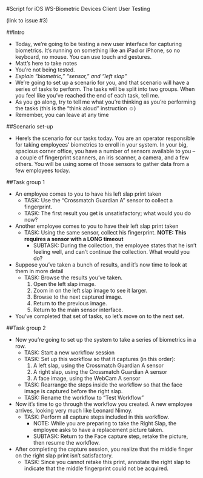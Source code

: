 #Script for iOS WS-Biometric Devices Client User Testing

(link to issue #3)

##Intro
* Today, we’re going to be testing a new user interface for capturing biometrics.  It’s running on something like an iPad or iPhone, so no keyboard, no mouse.  You can use touch and gestures.
* Matt’s here to take notes
* You’re not being tested.
* _Explain “biometric,” “sensor,” and “left slap”_
* We’re going to set up a scenario for you, and that scenario will have a series of tasks to perform.  The tasks will be split into two groups.  When you feel like you’ve reached the end of each task, tell me.
* As you go along, try to tell me what you’re thinking as you’re performing the tasks (this is the “think aloud” instruction ☺)
* Remember, you can leave at any time

##Scenario set-up
* Here’s the scenario for our tasks today.  You are an operator responsible for taking employees’ biometrics to enroll in your system.  In your big, spacious corner office, you have a number of sensors available to you – a couple of fingerprint scanners, an iris scanner, a camera, and a few others.  You will be using some of those sensors to gather data from a few employees today.

##Task group 1
* An employee comes to you to have his left slap print taken
    * TASK: Use the “Crossmatch Guardian A” sensor to collect a fingerprint.
    * TASK: The first result you get is unsatisfactory; what would you do now?
* Another employee comes to you to have their left slap print taken
    * TASK: Using the same sensor, collect his fingerprint. **NOTE: This requires a sensor with a LONG timeout**
        * SUBTASK: During the collection, the employee states that he isn’t feeling well, and can’t continue the collection.  What would you do?
* Suppose you’ve taken a bunch of results, and it’s now time to look at them in more detail
    * TASK: Browse the results you’ve taken.
        1. Open the left slap image.
        2. Zoom in on the left slap image to see it larger.
        3. Browse to the next captured image.
        4. Return to the previous image.
        5. Return to the main sensor interface.
* You’ve completed that set of tasks, so let’s move on to the next set.

##Task group 2
* Now you’re going to set up the system to take a series of biometrics in a row.
    * TASK: Start a new workflow session
    * TASK: Set up this workflow so that it captures (in this order):
        1. A left slap, using the Crossmatch Guardian A sensor
        2. A right slap, using the Crossmatch Guardian A sensor
        3. A face image, using the WebCam A sensor
    * TASK: Rearrange the steps inside the workflow so that the face image is captured before the right slap.
    * TASK: Rename the workflow to “Test Workflow”
* Now it’s time to go through the workflow you created.  A new employee arrives, looking very much like Leonard Nimoy.
    * TASK: Perform all capture steps included in this workflow.
        * NOTE: While you are preparing to take the Right Slap, the employee asks to have a replacement picture taken.
        * SUBTASK: Return to the Face capture step, retake the picture, then resume the workflow.
* After completing the capture session, you realize that the middle finger on the right slap print isn’t satisfactory.  
    * TASK: Since you cannot retake this print, annotate the right slap to indicate that the middle fingerprint could not be acquired.